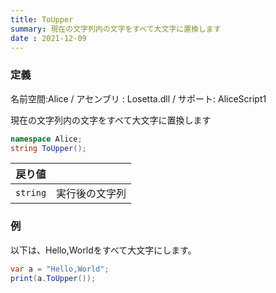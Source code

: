 ```yaml
---
title: ToUpper
summary: 現在の文字列内の文字をすべて大文字に置換します
date : 2021-12-09
---
```

### 定義
名前空間:Alice / アセンブリ : Losetta.dll / サポート: AliceScript1

現在の文字列内の文字をすべて大文字に置換します

```cs title="AliceScript"
namespace Alice;
string ToUpper();
```

|戻り値| |
|-|-|
|`string`|実行後の文字列|

### 例
以下は、Hello,Worldをすべて大文字にします。

```cs title="AliceScript"
var a = "Hello,World";
print(a.ToUpper()); 
```
